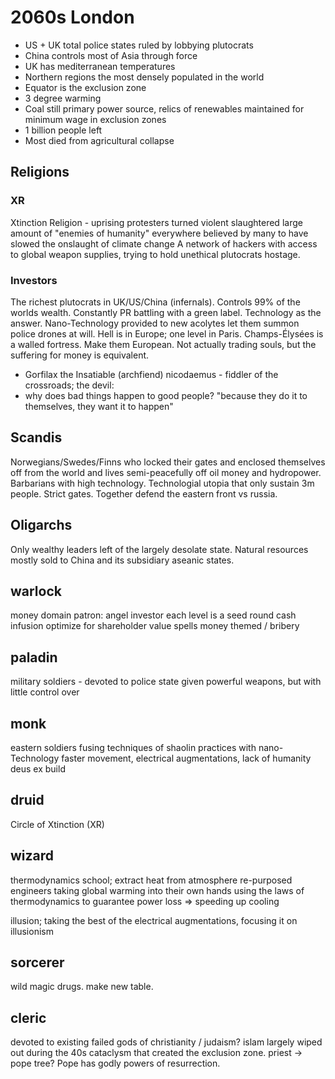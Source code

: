 # 2060s London
- US + UK total police states ruled by lobbying plutocrats
- China controls most of Asia through force
- UK has mediterranean temperatures
- Northern regions the most densely populated in the world
- Equator is the exclusion zone
- 3 degree warming
- Coal still primary power source, relics of renewables maintained for minimum wage in exclusion zones
- 1 billion people left
- Most died from agricultural collapse

## Religions
### XR
Xtinction Religion - uprising protesters turned violent
slaughtered large amount of "enemies of humanity" everywhere
believed by many to have slowed the onslaught of climate change
A network of hackers with access to global weapon supplies, trying to hold unethical plutocrats hostage.
### Investors
The richest plutocrats in UK/US/China (infernals). Controls 99% of the worlds wealth.
Constantly PR battling with a green label. Technology as the answer.
Nano-Technology provided to new acolytes let them summon police drones at will.
Hell is in Europe; one level in Paris. Champs-Élysées is a walled fortress.
Make them European. Not actually trading souls, but the suffering for money is equivalent.

- Gorfilax the Insatiable (archfiend)
nicodaemus - fiddler of the crossroads; the devil:
- why does bad things happen to good people? "because they do it to themselves, they want it to happen"

## Scandis
Norwegians/Swedes/Finns who locked their gates and enclosed themselves off from the world and lives semi-peacefully off oil money and hydropower. Barbarians with high technology. Technologial utopia that only sustain 3m people. Strict gates.
Together defend the eastern front vs russia.

## Oligarchs
Only wealthy leaders left of the largely desolate state. Natural resources mostly sold to China and its subsidiary aseanic states.


## warlock
money domain
patron: angel investor
each level is a seed round
cash infusion
optimize for shareholder value
spells money themed / bribery

## paladin
military soldiers - devoted to police state
given powerful weapons, but with little control over

## monk
eastern soldiers fusing techniques of shaolin practices with nano-Technology
faster movement, electrical augmentations, lack of humanity
deus ex build

## druid
Circle of Xtinction (XR)

## wizard
thermodynamics school; extract heat from atmosphere
re-purposed engineers taking global warming into their own hands
using the laws of thermodynamics to guarantee power loss => speeding up cooling

illusion; taking the best of the electrical augmentations, focusing it on illusionism

## sorcerer
wild magic drugs. make new table.

## cleric
devoted to existing failed gods of christianity / judaism?
islam largely wiped out during the 40s cataclysm that created the exclusion zone.
priest -> pope tree? Pope has godly powers of resurrection.
